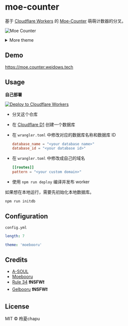 # moe-counter

基于 [Cloudflare Workers](https://workers.cloudflare.com/) 的 [Moe-Counter](https://github.com/journey-ad/Moe-Counter) 萌萌计数器的分叉。

![Moe Counter](https://moe-counter.lxchapu.com/github@moe-counter)

<details>
<summary>More theme</summary>

**asoul**

![asoul](https://moe-counter.lxchapu.com/demo?theme=asoul)

**moebooru**

![moebooru](https://moe-counter.lxchapu.com/demo?theme=moebooru)

**rule34**

![rule34](https://moe-counter.lxchapu.com/demo?theme=rule34)

**gelbooru**

![gelbooru](https://moe-counter.lxchapu.com/demo?theme=gelbooru)

</details>

## Demo

<https://moe.counter.weidows.tech>

## Usage

**自己部署**

[![Deploy to Cloudflare Workers](https://deploy.workers.cloudflare.com/button)](https://deploy.workers.cloudflare.com/?url=https://github.com/Weidows/moe-counter)

- 分叉这个仓库
- 在 [Cloudflare D1](https://developers.cloudflare.com/d1/) 创建一个数据库
- 在 `wrangler.toml` 中修改对应的数据库名称和数据库 ID

  ```toml
  database_name = "<your database name>"
  database_id = "<your database id>"
  ```

- 在 `wrangler.toml` 中修改成自己的域名

  ```toml
  [[routes]]
  pattern = "<your custom domain>"
  ```

- 使用 `npm run deploy` 编译并发布 worker

如果想在本地运行，需要先初始化本地数据库。

```sh
npm run initdb
```

## Configuration

`config.yml`

```yml
length: 7

theme: 'moebooru'
```

## Credits

- [A-SOUL](https://space.bilibili.com/703007996)
- [Moebooru](https://github.com/moebooru/moebooru)
- [Rule 34](https://rule34.xxx/) **❗NSFW❗**
- [Gelbooru](https://gelbooru.com/) **❗NSFW❗**

## License

MIT &copy; 柃夏chapu
